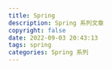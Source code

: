 ```yaml
---
title: Spring
description: Spring 系列文章
copyright: false
date: 2022-09-03 20:43:13
tags: spring
categories: Spring 系列
---
```

